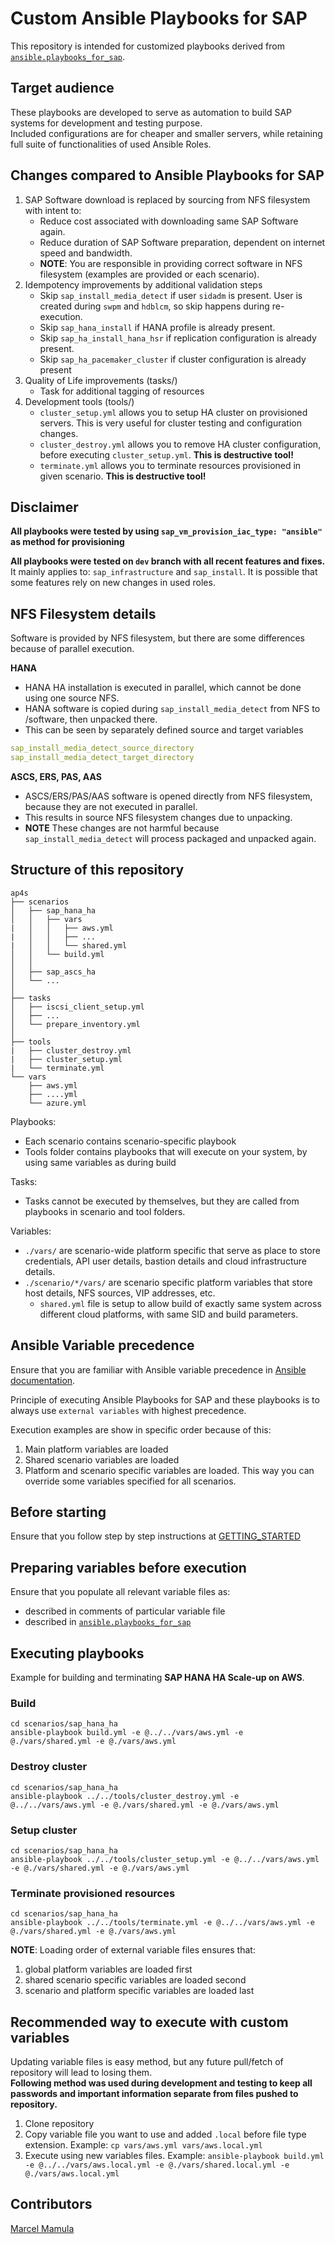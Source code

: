 # Custom Ansible Playbooks for SAP

This repository is intended for customized playbooks derived from [`ansible.playbooks_for_sap`](https://github.com/sap-linuxlab/ansible.playbooks_for_sap).


## Target audience
These playbooks are developed to serve as automation to build SAP systems for development and testing purpose.</br>
Included configurations are for cheaper and smaller servers, while retaining full suite of functionalities of used Ansible Roles.


## Changes compared to Ansible Playbooks for SAP
1. SAP Software download is replaced by sourcing from NFS filesystem with intent to:
    - Reduce cost associated with downloading same SAP Software again.
    - Reduce duration of SAP Software preparation, dependent on internet speed and bandwidth.
    - **NOTE**: You are responsible in providing correct software in NFS filesystem (examples are provided or each scenario).
2. Idempotency improvements by additional validation steps 
    - Skip `sap_install_media_detect` if user `sidadm` is present. User is created during `swpm` and `hdblcm`, so skip happens during re-execution.
    - Skip `sap_hana_install` if HANA profile is already present.
    - Skip `sap_ha_install_hana_hsr` if replication configuration is already present.
    - Skip `sap_ha_pacemaker_cluster` if cluster configuration is already present
3. Quality of Life improvements (tasks/)
    - Task for additional tagging of resources
4. Development tools (tools/)
    - `cluster_setup.yml` allows you to setup HA cluster on provisioned servers. This is very useful for cluster testing and configuration changes.
    - `cluster_destroy.yml` allows you to remove HA cluster configuration, before executing `cluster_setup.yml`. **This is destructive tool!**
    - `terminate.yml` allows you to terminate resources provisioned in given scenario. **This is destructive tool!**

## Disclaimer
**All playbooks were tested by using `sap_vm_provision_iac_type: "ansible"` as method for provisioning**

**All playbooks were tested on `dev` branch with all recent features and fixes.**</br>
It mainly applies to: `sap_infrastructure` and `sap_install`. It is possible that some features rely on new changes in used roles.

## NFS Filesystem details
Software is provided by NFS filesystem, but there are some differences because of parallel execution.

**HANA**
- HANA HA installation is executed in parallel, which cannot be done using one source NFS.
- HANA software is copied during `sap_install_media_detect` from NFS to /software, then unpacked there.
- This can be seen by separately defined source and target variables
```yaml
sap_install_media_detect_source_directory
sap_install_media_detect_target_directory
```

**ASCS, ERS, PAS, AAS**
- ASCS/ERS/PAS/AAS software is opened directly from NFS filesystem, because they are not executed in parallel.
- This results in source NFS filesystem changes due to unpacking.
- **NOTE** These changes are not harmful because `sap_install_media_detect` will process packaged and unpacked again.

## Structure of this repository

```
ap4s
├── scenarios
│   ├── sap_hana_ha
│   │   ├── vars
|   │   │   ├── aws.yml
|   │   │   ├── ...
|   │   │   └── shared.yml
│   │   └── build.yml
│   │
│   ├── sap_ascs_ha
│   └── ...
│
├── tasks
│   ├── iscsi_client_setup.yml
│   ├── ...
│   └── prepare_inventory.yml
│
├── tools
|   ├── cluster_destroy.yml
|   ├── cluster_setup.yml
|   └── terminate.yml
└── vars
    ├── aws.yml
    ├── ....yml
    └── azure.yml
```

Playbooks:
- Each scenario contains scenario-specific playbook
- Tools folder contains playbooks that will execute on your system, by using same variables as during build

Tasks:
- Tasks cannot be executed by themselves, but they are called from playbooks in scenario and tool folders.

Variables:
- `./vars/` are scenario-wide platform specific that serve as place to store credentials, API user details, bastion details and cloud infrastructure details.
- `./scenario/*/vars/` are scenario specific platform variables that store host details, NFS sources, VIP addresses, etc.
    - `shared.yml` file is setup to allow build of exactly same system across different cloud platforms, with same SID and build parameters.


## Ansible Variable precedence
Ensure that you are familiar with Ansible variable precedence in [Ansible documentation](https://docs.ansible.com/ansible/latest/playbook_guide/playbooks_variables.html#variable-precedence-where-should-i-put-a-variable).

Principle of executing Ansible Playbooks for SAP and these playbooks is to always use `external variables` with highest precedence.

Execution examples are show in specific order because of this:
1. Main platform variables are loaded
2. Shared scenario variables are loaded
3. Platform and scenario specific variables are loaded.
This way you can override some variables specified for all scenarios.

## Before starting
Ensure that you follow step by step instructions at [GETTING_STARTED](https://github.com/marcelmamula/ansible.custom_sap_playbooks/blob/main/GETTING_STARTED.md)

## Preparing variables before execution
Ensure that you populate all relevant variable files as:
- described in comments of particular variable file
- described in [`ansible.playbooks_for_sap`](https://github.com/sap-linuxlab/ansible.playbooks_for_sap)

## Executing playbooks
Example for building and terminating **SAP HANA HA Scale-up on AWS**.

### Build
```console
cd scenarios/sap_hana_ha
ansible-playbook build.yml -e @../../vars/aws.yml -e @./vars/shared.yml -e @./vars/aws.yml
```

### Destroy cluster
```console
cd scenarios/sap_hana_ha
ansible-playbook ../../tools/cluster_destroy.yml -e @../../vars/aws.yml -e @./vars/shared.yml -e @./vars/aws.yml
```

### Setup cluster
```console
cd scenarios/sap_hana_ha
ansible-playbook ../../tools/cluster_setup.yml -e @../../vars/aws.yml -e @./vars/shared.yml -e @./vars/aws.yml
```

### Terminate provisioned resources
```console
cd scenarios/sap_hana_ha
ansible-playbook ../../tools/terminate.yml -e @../../vars/aws.yml -e @./vars/shared.yml -e @./vars/aws.yml
```

**NOTE**: Loading order of external variable files ensures that:
1. global platform variables are loaded first
2. shared scenario specific variables are loaded second
3. scenario and platform specific variables are loaded last

## Recommended way to execute with custom variables
Updating variable files is easy method, but any future pull/fetch of repository will lead to losing them.</br>
**Following method was used during development and testing to keep all passwords and important information separate from files pushed to repository.**

1. Clone repository
2. Copy variable file you want to use and added `.local` before file type extension. Example: `cp vars/aws.yml vars/aws.local.yml`
3. Execute using new variables files. Example: `ansible-playbook build.yml -e @../../vars/aws.local.yml -e @./vars/shared.local.yml -e @./vars/aws.local.yml`

## Contributors
[Marcel Mamula](https://github.com/marcelmamula)